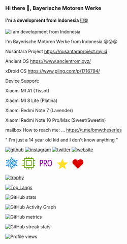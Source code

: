 ### Hi there 👋, Bayerische Motoren Werke
#### I'm a development from Indonesia 🇮🇩

![I am development from Indonesia](https://pbs.twimg.com/profile_banners/1515271473782427651/1653217830/600x200)

I'm Bayerische Motoren Werke from Indonesia 😝😝😝

Nusantara Project https://nusantaraproject.my.id

Ancient OS        https://www.ancientrom.xyz/

xDroid OS         https://www.pling.com/p/1716794/

Device Support:

Xiaomi MI A1 (Tissot)

Xiaomi MI 8 Lite (Platina)

Xiaomi Redmi Note 7 (Lavender)

Xiaomi Redmi Note 10 Pro/Max (Sweet/Sweetin)

mailbox How to reach me: ... https://t.me/bmwtheseries

" I'm just a 14 year old kid and I don't know anything "



[<img src='https://cdn.jsdelivr.net/npm/simple-icons@3.0.1/icons/github.svg' alt='github' height='40'>](https://github.com/BayerischeMotorenWerke)  [<img src='https://cdn.jsdelivr.net/npm/simple-icons@3.0.1/icons/instagram.svg' alt='instagram' height='40'>](https://www.instagram.com/bmwtheseries/)  [<img src='https://cdn.jsdelivr.net/npm/simple-icons@3.0.1/icons/twitter.svg' alt='twitter' height='40'>](https://twitter.com/bmwtheseries)  [<img src='https://cdn.jsdelivr.net/npm/simple-icons@3.0.1/icons/icloud.svg' alt='website' height='40'>](https://nusantararom.org/)  

<a href='https://archiveprogram.github.com/'><img src='https://raw.githubusercontent.com/acervenky/animated-github-badges/master/assets/acbadge.gif' width='40' height='40'></a> <a href='https://docs.github.com/en/developers'><img src='https://raw.githubusercontent.com/acervenky/animated-github-badges/master/assets/devbadge.gif' width='40' height='40'></a> <a href='https://github.com/pricing'><img src='https://raw.githubusercontent.com/acervenky/animated-github-badges/master/assets/pro.gif' width='40' height='40'></a> <a href='https://stars.github.com/'><img src='https://raw.githubusercontent.com/acervenky/animated-github-badges/master/assets/starbadge.gif' width='35' height='35'></a> <a href='https://docs.github.com/en/github/supporting-the-open-source-community-with-github-sponsors'><img src='https://raw.githubusercontent.com/acervenky/animated-github-badges/master/assets/sponsorbadge.gif' width='35' height='35'></a> 

[![trophy](https://github-profile-trophy.vercel.app/?username=BayerischeMotorenWerke)](https://github.com/ryo-ma/github-profile-trophy)

[![Top Langs](https://github-readme-stats.vercel.app/api/top-langs/?username=BayerischeMotorenWerke)](https://github.com/anuraghazra/github-readme-stats)

![GitHub stats](https://github-readme-stats.vercel.app/api?username=BayerischeMotorenWerke&show_icons=true&count_private=true)  

![GitHub Activity Graph](https://activity-graph.herokuapp.com/graph?username=BayerischeMotorenWerke)  

![GitHub metrics](https://metrics.lecoq.io/BayerischeMotorenWerke)  

![GitHub streak stats](https://github-readme-streak-stats.herokuapp.com/?user=BayerischeMotorenWerke)  

![Profile views](https://gpvc.arturio.dev/BayerischeMotorenWerke)  

